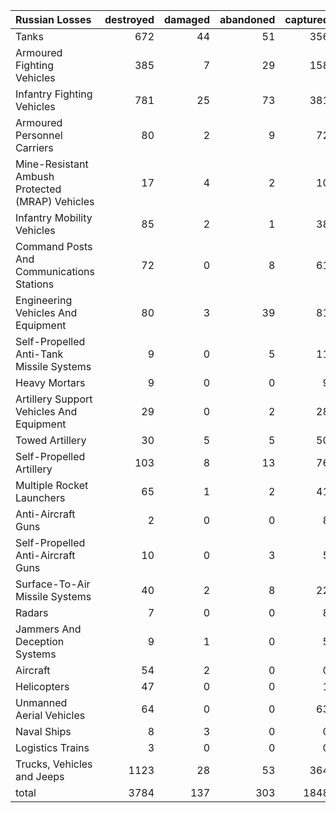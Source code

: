 | Russian Losses                                   |   destroyed |   damaged |   abandoned |   captured |   total |
|:-------------------------------------------------|------------:|----------:|------------:|-----------:|--------:|
| Tanks                                            |         672 |        44 |          51 |        356 |    1123 |
| Armoured Fighting Vehicles                       |         385 |         7 |          29 |        158 |     579 |
| Infantry Fighting Vehicles                       |         781 |        25 |          73 |        381 |    1260 |
| Armoured Personnel Carriers                      |          80 |         2 |           9 |         72 |     163 |
| Mine-Resistant Ambush Protected  (MRAP) Vehicles |          17 |         4 |           2 |         10 |      33 |
| Infantry Mobility Vehicles                       |          85 |         2 |           1 |         38 |     126 |
| Command Posts And Communications Stations        |          72 |         0 |           8 |         61 |     141 |
| Engineering Vehicles And Equipment               |          80 |         3 |          39 |         81 |     203 |
| Self-Propelled Anti-Tank Missile Systems         |           9 |         0 |           5 |         11 |      25 |
| Heavy Mortars                                    |           9 |         0 |           0 |          9 |      18 |
| Artillery Support Vehicles And Equipment         |          29 |         0 |           2 |         28 |      59 |
| Towed Artillery                                  |          30 |         5 |           5 |         50 |      90 |
| Self-Propelled Artillery                         |         103 |         8 |          13 |         76 |     200 |
| Multiple Rocket Launchers                        |          65 |         1 |           2 |         41 |     109 |
| Anti-Aircraft Guns                               |           2 |         0 |           0 |          8 |      10 |
| Self-Propelled Anti-Aircraft Guns                |          10 |         0 |           3 |          5 |      18 |
| Surface-To-Air Missile Systems                   |          40 |         2 |           8 |         22 |      72 |
| Radars                                           |           7 |         0 |           0 |          8 |      15 |
| Jammers And Deception Systems                    |           9 |         1 |           0 |          5 |      15 |
| Aircraft                                         |          54 |         2 |           0 |          0 |      56 |
| Helicopters                                      |          47 |         0 |           0 |          1 |      48 |
| Unmanned Aerial Vehicles                         |          64 |         0 |           0 |         63 |     127 |
| Naval Ships                                      |           8 |         3 |           0 |          0 |      11 |
| Logistics Trains                                 |           3 |         0 |           0 |          0 |       3 |
| Trucks, Vehicles and Jeeps                       |        1123 |        28 |          53 |        364 |    1568 |
| total                                            |        3784 |       137 |         303 |       1848 |    6072 |